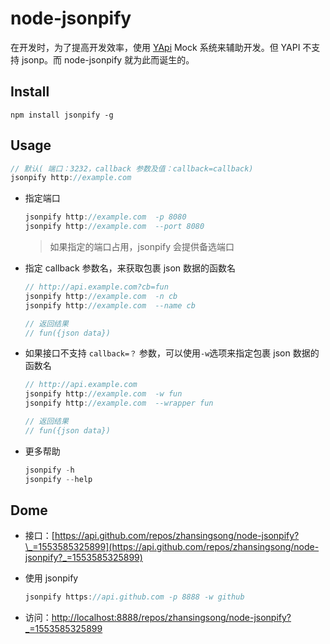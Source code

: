 # node-jsonpify

在开发时，为了提高开发效率，使用 [YApi](https://github.com/YMFE/yapi) Mock 系统来辅助开发。但 YAPI 不支持 jsonp。而 node-jsonpify 就为此而诞生的。

## Install

```
npm install jsonpify -g
```

## Usage

```js
// 默认( 端口：3232，callback 参数及值：callback=callback)
jsonpify http://example.com
```

- 指定端口

  ```js
  jsonpify http://example.com  -p 8080
  jsonpify http://example.com  --port 8080
  ```

  > 如果指定的端口占用，jsonpify 会提供备选端口

- 指定 callback 参数名，来获取包裹 json 数据的函数名

  ```js
  // http://api.example.com?cb=fun
  jsonpify http://example.com  -n cb
  jsonpify http://example.com  --name cb

  // 返回结果
  // fun({json data})
  ```

- 如果接口不支持 `callback=？` 参数，可以使用`-w`选项来指定包裹 json 数据的函数名

  ```js
  // http://api.example.com
  jsonpify http://example.com  -w fun
  jsonpify http://example.com  --wrapper fun

  // 返回结果
  // fun({json data})
  ```

- 更多帮助

  ```js
  jsonpify -h
  jsonpify --help
  ```

## Dome

- 接口：[https://api.github.com/repos/zhansingsong/node-jsonpify?\_=1553585325899](https://api.github.com/repos/zhansingsong/node-jsonpify?_=1553585325899)

- 使用 jsonpify
  ```js
  jsonpify https://api.github.com -p 8888 -w github
  ```
- 访问：[http://localhost:8888/repos/zhansingsong/node-jsonpify?\_=1553585325899](http://localhost:8888/repos/zhansingsong/node-jsonpify?_=1553585325899)
